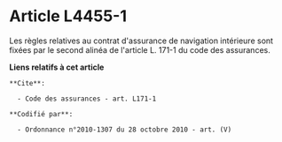 # Article L4455-1

Les règles relatives au contrat d'assurance de navigation intérieure sont fixées par le second alinéa de l'article L. 171-1
du code des assurances.

**Liens relatifs à cet article**

	**Cite**:

	  - Code des assurances - art. L171-1

	**Codifié par**:

	  - Ordonnance n°2010-1307 du 28 octobre 2010 - art. (V)
